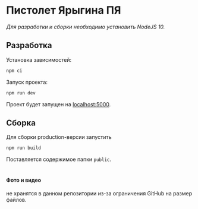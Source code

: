 # Пистолет Ярыгина ПЯ

_Для разработки и сборки необходимо установить NodeJS 10._

## Разработка

Установка зависимостей:

```bash
npm ci
```

Запуск проекта:

```bash
npm run dev
```

Проект будет запущен на [localhost:5000](http://localhost:5000).

## Сборка

Для сборки production-версии запустить

```bash
npm run build
```

Поставляется содержимое папки `public`.

#

#### Фото и видео
не хранятся в данном репозитории из-за ограничения GitHub на размер файлов. 
